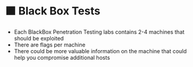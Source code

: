 # ⬛ Black Box Tests

* Each BlackBox Penetration Testing labs contains 2-4 machines that should be exploited
* There are flags per machine
* There could be more valuable information on the machine that could help you compromise additional hosts

